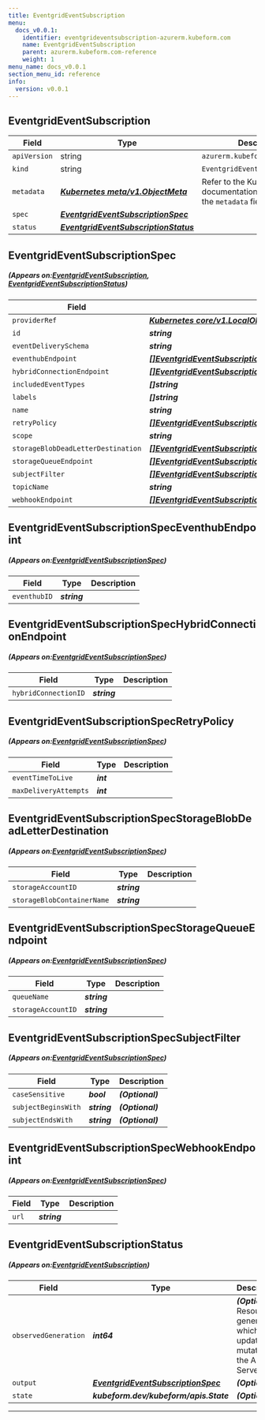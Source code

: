 ```yaml
---
title: EventgridEventSubscription
menu:
  docs_v0.0.1:
    identifier: eventgrideventsubscription-azurerm.kubeform.com
    name: EventgridEventSubscription
    parent: azurerm.kubeform.com-reference
    weight: 1
menu_name: docs_v0.0.1
section_menu_id: reference
info:
  version: v0.0.1
---
```


## EventgridEventSubscription
| Field | Type | Description |
| ------ | ----- | ----------- |
| `apiVersion` | string | `azurerm.kubeform.com/v1alpha1` |
|    `kind` | string | `EventgridEventSubscription` |
| `metadata` | ***[Kubernetes meta/v1.ObjectMeta](https://kubernetes.io/docs/reference/generated/kubernetes-api/v1.13/#objectmeta-v1-meta)***|Refer to the Kubernetes API documentation for the fields of the `metadata` field.|
| `spec` | ***[EventgridEventSubscriptionSpec](#EventgridEventSubscriptionSpec)***||
| `status` | ***[EventgridEventSubscriptionStatus](#EventgridEventSubscriptionStatus)***||
## EventgridEventSubscriptionSpec
##### (Appears on:[EventgridEventSubscription](#EventgridEventSubscription), [EventgridEventSubscriptionStatus](#EventgridEventSubscriptionStatus))
| Field | Type | Description |
| ------ | ----- | ----------- |
| `providerRef` | ***[Kubernetes core/v1.LocalObjectReference](https://kubernetes.io/docs/reference/generated/kubernetes-api/v1.13/#localobjectreference-v1-core)***||
| `id` | ***string***||
| `eventDeliverySchema` | ***string***| ***(Optional)*** |
| `eventhubEndpoint` | ***[[]EventgridEventSubscriptionSpecEventhubEndpoint](#EventgridEventSubscriptionSpecEventhubEndpoint)***| ***(Optional)*** |
| `hybridConnectionEndpoint` | ***[[]EventgridEventSubscriptionSpecHybridConnectionEndpoint](#EventgridEventSubscriptionSpecHybridConnectionEndpoint)***| ***(Optional)*** |
| `includedEventTypes` | ***[]string***| ***(Optional)*** |
| `labels` | ***[]string***| ***(Optional)*** |
| `name` | ***string***||
| `retryPolicy` | ***[[]EventgridEventSubscriptionSpecRetryPolicy](#EventgridEventSubscriptionSpecRetryPolicy)***| ***(Optional)*** |
| `scope` | ***string***||
| `storageBlobDeadLetterDestination` | ***[[]EventgridEventSubscriptionSpecStorageBlobDeadLetterDestination](#EventgridEventSubscriptionSpecStorageBlobDeadLetterDestination)***| ***(Optional)*** |
| `storageQueueEndpoint` | ***[[]EventgridEventSubscriptionSpecStorageQueueEndpoint](#EventgridEventSubscriptionSpecStorageQueueEndpoint)***| ***(Optional)*** |
| `subjectFilter` | ***[[]EventgridEventSubscriptionSpecSubjectFilter](#EventgridEventSubscriptionSpecSubjectFilter)***| ***(Optional)*** |
| `topicName` | ***string***| ***(Optional)*** |
| `webhookEndpoint` | ***[[]EventgridEventSubscriptionSpecWebhookEndpoint](#EventgridEventSubscriptionSpecWebhookEndpoint)***| ***(Optional)*** |
## EventgridEventSubscriptionSpecEventhubEndpoint
##### (Appears on:[EventgridEventSubscriptionSpec](#EventgridEventSubscriptionSpec))
| Field | Type | Description |
| ------ | ----- | ----------- |
| `eventhubID` | ***string***||
## EventgridEventSubscriptionSpecHybridConnectionEndpoint
##### (Appears on:[EventgridEventSubscriptionSpec](#EventgridEventSubscriptionSpec))
| Field | Type | Description |
| ------ | ----- | ----------- |
| `hybridConnectionID` | ***string***||
## EventgridEventSubscriptionSpecRetryPolicy
##### (Appears on:[EventgridEventSubscriptionSpec](#EventgridEventSubscriptionSpec))
| Field | Type | Description |
| ------ | ----- | ----------- |
| `eventTimeToLive` | ***int***||
| `maxDeliveryAttempts` | ***int***||
## EventgridEventSubscriptionSpecStorageBlobDeadLetterDestination
##### (Appears on:[EventgridEventSubscriptionSpec](#EventgridEventSubscriptionSpec))
| Field | Type | Description |
| ------ | ----- | ----------- |
| `storageAccountID` | ***string***||
| `storageBlobContainerName` | ***string***||
## EventgridEventSubscriptionSpecStorageQueueEndpoint
##### (Appears on:[EventgridEventSubscriptionSpec](#EventgridEventSubscriptionSpec))
| Field | Type | Description |
| ------ | ----- | ----------- |
| `queueName` | ***string***||
| `storageAccountID` | ***string***||
## EventgridEventSubscriptionSpecSubjectFilter
##### (Appears on:[EventgridEventSubscriptionSpec](#EventgridEventSubscriptionSpec))
| Field | Type | Description |
| ------ | ----- | ----------- |
| `caseSensitive` | ***bool***| ***(Optional)*** |
| `subjectBeginsWith` | ***string***| ***(Optional)*** |
| `subjectEndsWith` | ***string***| ***(Optional)*** |
## EventgridEventSubscriptionSpecWebhookEndpoint
##### (Appears on:[EventgridEventSubscriptionSpec](#EventgridEventSubscriptionSpec))
| Field | Type | Description |
| ------ | ----- | ----------- |
| `url` | ***string***||
## EventgridEventSubscriptionStatus
##### (Appears on:[EventgridEventSubscription](#EventgridEventSubscription))
| Field | Type | Description |
| ------ | ----- | ----------- |
| `observedGeneration` | ***int64***| ***(Optional)*** Resource generation, which is updated on mutation by the API Server.|
| `output` | ***[EventgridEventSubscriptionSpec](#EventgridEventSubscriptionSpec)***| ***(Optional)*** |
| `state` | ***kubeform.dev/kubeform/apis.State***| ***(Optional)*** |
---
